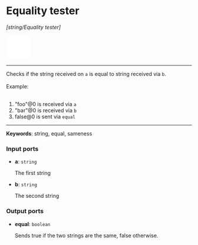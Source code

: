 # Equality tester

_[string/Equality tester]_

![icon](</assets/icons/c3fdd7fb-1ae3-400a-bf93-30e24b1ea004.png>)

---

Checks if the string received on `a` is equal to string received via `b`.<br>
<br>
Example:<br>
<br>
1. "foo"@0 is received via `a`<br>
2. "bar"@0 is received via `b`<br>
3. false@0 is sent via `equal`<br>

---

__Keywords__: string, equal, sameness

### Input ports

* __a__: ` string `

    The first string<br>


* __b__: ` string `

    The second string<br>

### Output ports

* __equal__: ` boolean `

    Sends true if the two strings are the same, false otherwise.<br>

